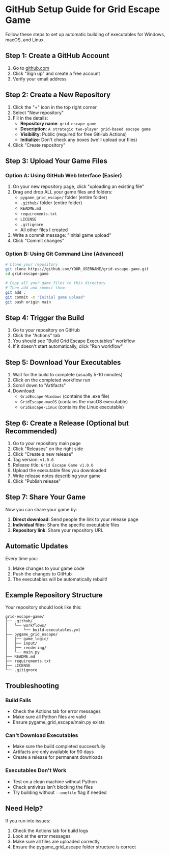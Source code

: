 # GitHub Setup Guide for Grid Escape Game

Follow these steps to set up automatic building of executables for Windows, macOS, and Linux.

## Step 1: Create a GitHub Account

1. Go to [github.com](https://github.com)
2. Click "Sign up" and create a free account
3. Verify your email address

## Step 2: Create a New Repository

1. Click the "+" icon in the top right corner
2. Select "New repository"
3. Fill in the details:
   - **Repository name**: `grid-escape-game`
   - **Description**: `A strategic two-player grid-based escape game`
   - **Visibility**: Public (required for free GitHub Actions)
   - **Initialize**: Don't check any boxes (we'll upload our files)
4. Click "Create repository"

## Step 3: Upload Your Game Files

### Option A: Using GitHub Web Interface (Easier)

1. On your new repository page, click "uploading an existing file"
2. Drag and drop ALL your game files and folders:
   - `pygame_grid_escape/` folder (entire folder)
   - `.github/` folder (entire folder)
   - `README.md`
   - `requirements.txt`
   - `LICENSE`
   - `.gitignore`
   - All other files I created
3. Write a commit message: "Initial game upload"
4. Click "Commit changes"

### Option B: Using Git Command Line (Advanced)

```bash
# Clone your repository
git clone https://github.com/YOUR_USERNAME/grid-escape-game.git
cd grid-escape-game

# Copy all your game files to this directory
# Then add and commit them
git add .
git commit -m "Initial game upload"
git push origin main
```

## Step 4: Trigger the Build

1. Go to your repository on GitHub
2. Click the "Actions" tab
3. You should see "Build Grid Escape Executables" workflow
4. If it doesn't start automatically, click "Run workflow"

## Step 5: Download Your Executables

1. Wait for the build to complete (usually 5-10 minutes)
2. Click on the completed workflow run
3. Scroll down to "Artifacts"
4. Download:
   - `GridEscape-Windows` (contains the .exe file)
   - `GridEscape-macOS` (contains the macOS executable)
   - `GridEscape-Linux` (contains the Linux executable)

## Step 6: Create a Release (Optional but Recommended)

1. Go to your repository main page
2. Click "Releases" on the right side
3. Click "Create a new release"
4. Tag version: `v1.0.0`
5. Release title: `Grid Escape Game v1.0.0`
6. Upload the executable files you downloaded
7. Write release notes describing your game
8. Click "Publish release"

## Step 7: Share Your Game

Now you can share your game by:
1. **Direct download**: Send people the link to your release page
2. **Individual files**: Share the specific executable files
3. **Repository link**: Share your repository URL

## Automatic Updates

Every time you:
1. Make changes to your game code
2. Push the changes to GitHub
3. The executables will be automatically rebuilt!

## Example Repository Structure

Your repository should look like this:
```
grid-escape-game/
├── .github/
│   └── workflows/
│       └── build-executables.yml
├── pygame_grid_escape/
│   ├── game_logic/
│   ├── input/
│   ├── rendering/
│   └── main.py
├── README.md
├── requirements.txt
├── LICENSE
└── .gitignore
```

## Troubleshooting

### Build Fails
- Check the Actions tab for error messages
- Make sure all Python files are valid
- Ensure pygame_grid_escape/main.py exists

### Can't Download Executables
- Make sure the build completed successfully
- Artifacts are only available for 90 days
- Create a release for permanent downloads

### Executables Don't Work
- Test on a clean machine without Python
- Check antivirus isn't blocking the files
- Try building without `--onefile` flag if needed

## Need Help?

If you run into issues:
1. Check the Actions tab for build logs
2. Look at the error messages
3. Make sure all files are uploaded correctly
4. Ensure the pygame_grid_escape folder structure is correct
